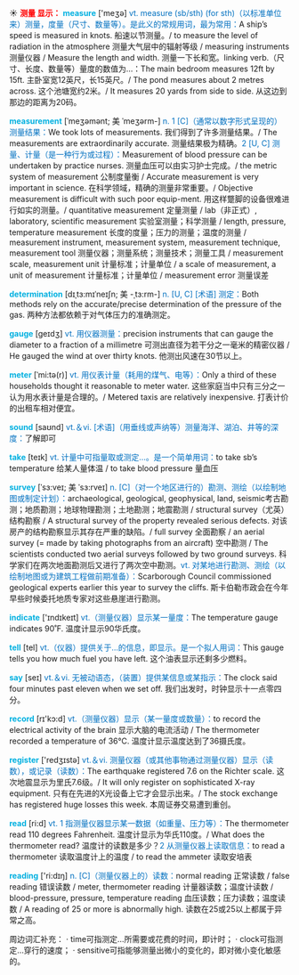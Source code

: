 ☀ <font color="red">**测量 显示：**</font>
<font color="sky blue">**measure**</font> ['meӡə] 
<font color="#0070c0">vt. measure (sb/sth) (for sth)（以标准单位来）测量，度量（尺寸、数量等）。是此义的常规用词，最为常用：</font>A ship’s speed is measured in knots. 船速以节测量。/ to measure the level of radiation in the atmosphere 测量大气层中的辐射等级 / measuring instruments 测量仪器 / Measure the length and width. 测量一下长和宽。linking verb.（尺寸、长度、数量等）量度的数值为…：</font>The main bedroom measures 12ft by 15ft. 主卧室宽12英尺，长15英尺。/ The pond measures about 2 metres across. 这个池塘宽约2米。/ It measures 20 yards from side to side. 从这边到那边的距离为20码。
                      
<font color="sky blue">**measurement**</font> [ˈmeʒəmənt; 美 ˈmeʒərm-]
<font color="#0070c0">n. 1 [C]（通常以数字形式呈现的）测量结果：</font>We took lots of measurements. 我们得到了许多测量结果。/ The measurements are extraordinarily accurate. 测量结果极为精确。<font color="#0070c0">2 [U, C] 测量、计量（是一种行为或过程）：</font>Measurement of blood pressure can be undertaken by practice nurses. 测量血压可以由实习护士完成。/ the metric system of measurement 公制度量衡 / Accurate measurement is very important in science. 在科学领域，精确的测量非常重要。/ Objective measurement is difficult with such poor equip-ment. 用这样蹩脚的设备很难进行如实的测量。/ quantitative measurement 定量测量 / lab（非正式）, laboratory, scientific measurement 实验室测量；科学测量 / length, pressure, temperature measurement 长度的度量；压力的测量；温度的测量 / measurement instrument, measurement system, measurement technique, measurement tool 测量仪器；测量系统；测量技术；测量工具 / measurement scale, measurement unit 计量标准；计量单位 / a scale of measurement, a unit of measurement 计量标准；计量单位 / measurement error 测量误差
           
<font color="sky blue">**determination**</font> [dɪˌtɜ:mɪˈneɪʃn; 美 -ˌtɜ:rm-]
<font color="#0070c0">n. [U, C] [术语] 测定：</font>Both methods rely on the accurate/precise determination of the pressure of the gas. 两种方法都依赖于对气体压力的准确测定。

<font color="sky blue">**gauge**</font> [geɪdʒ]
<font color="#0070c0">vt. 用仪器测量：</font>precision instruments that can gauge the diameter to a fraction of a millimetre 可测出直径为若干分之一毫米的精密仪器 / He gauged the wind at over thirty knots. 他测出风速在30节以上。
           
<font color="sky blue">**meter**</font> [ˈmi:tə(r)]
<font color="#0070c0">vt. 用仪表计量（耗用的煤气、电等）：</font>Only a third of these households thought it reasonable to meter water. 这些家庭当中只有三分之一认为用水表计量是合理的。/ Metered taxis are relatively inexpensive. 打表计价的出租车相对便宜。

<font color="sky blue">**sound**</font> [saʊnd] 
<font color="#0070c0">vt.＆vi. [术语]（用垂线或声纳等）测量海洋、湖泊、井等的深度：</font>了解即可

<font color="sky blue">**take**</font> [teɪk] 
<font color="#0070c0">vt. 计量中可指量取或测定…。是一个简单用词：</font>to take sb’s temperature 给某人量体温 / to take blood pressure 量血压
           
<font color="sky blue">**survey**</font> [ˈsɜ:veɪ; 美 ˈsɜ:rveɪ]
<font color="#0070c0">n. [C]（对一个地区进行的）勘测、测绘（以绘制地图或制定计划）：</font>archaeological, geological, geophysical, land, seismic考古勘测；地质勘测；地球物理勘测；土地勘测；地震勘测 / structural survey（尤英）结构勘察 / A structural survey of the property revealed serious defects. 对该房产的结构勘察显示其存在严重的缺陷。/ full survey 全面勘察 / an aerial survey (= made by taking photographs from an aircraft) 空中勘测 / The scientists conducted two aerial surveys followed by two ground surveys. 科学家们在两次地面勘测后又进行了两次空中勘测。<font color="#0070c0">vt. 对某地进行勘测、测绘（以绘制地图或为建筑工程做前期准备）：</font>Scarborough Council commissioned geological experts earlier this year to survey the cliffs. 斯卡伯勒市政会在今年早些时候委托地质专家对这些悬崖进行勘测。

<font color="sky blue">**indicate**</font> ['ɪndɪkeɪt] 
<font color="#0070c0">vt.（测量仪器）显示某一量度：</font>The temperature gauge indicates 90˚F. 温度计显示90华氏度。

<font color="sky blue">**tell**</font> [tel] 
<font color="#0070c0">vt.（仪器）提供关于…的信息，即显示。是一个拟人用词：</font>This gauge tells you how much fuel you have left. 这个油表显示还剩多少燃料。

<font color="sky blue">**say**</font> [seɪ] 
<font color="#0070c0">vt.＆vi. 无被动语态，（装置）提供某信息或某指示：</font>The clock said four minutes past eleven when we set off. 我们出发时，时钟显示十一点零四分。

<font color="sky blue">**record**</font> [rɪ'kɔ:d] 
<font color="#0070c0">vt.（测量仪器）显示（某一量度或数量）：</font>to record the electrical activity of the brain 显示大脑的电流活动 / The thermometer recorded a temperature of 36℃. 温度计显示温度达到了36摄氏度。

<font color="sky blue">**register**</font> ['redӡɪstə] 
<font color="#0070c0">vt.＆vi. 测量仪器（或其他事物通过测量仪器）显示（读数），或记录（读数）：</font>The earthquake registered 7.6 on the Richter scale. 这次地震显示为里氏7.6级。/ It will only register on sophisticated X-ray equipment. 只有在先进的X光设备上它才会显示出来。/ The stock exchange has registered huge losses this week. 本周证券交易遭到重创。

<font color="sky blue">**read**</font> [ri:d] 
<font color="#0070c0">vt. 1 指测量仪器显示某一数据（如重量、压力等）：</font>The thermometer read 110 degrees Fahrenheit. 温度计显示为华氏110度。/ What does the thermometer read? 温度计的读数是多少？<font color="#0070c0">2 从测量仪器上读取信息：</font>to read a thermometer 读取温度计上的温度 / to read the ammeter 读取安培表

<font color="sky blue">**reading**</font> ['ri:dɪŋ] 
<font color="#0070c0">n. [C]（测量仪器上的）读数：</font>normal reading 正常读数 / false reading 错误读数 / meter, thermometer reading 计量器读数；温度计读数 / blood-pressure, pressure, temperature reading 血压读数；压力读数；温度读数 / A reading of 25 or more is abnormally high. 读数在25或25以上都属于异常之高。

周边词汇补充：
· time可指测定…所需要或花费的时间，即计时；
· clock可指测定…穿行的速度；
· sensitive可指能够测量出微小的变化的，即对微小变化敏感的。
